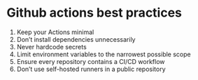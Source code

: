 # Github actions best practices

1. Keep your Actions minimal
2. Don’t install dependencies unnecessarily
3. Never hardcode secrets
4. Limit environment variables to the narrowest possible scope
5. Ensure every repository contains a CI/CD workflow
6. Don’t use self-hosted runners in a public repository
